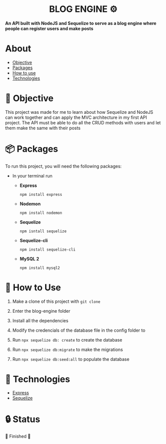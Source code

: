 <h1 align="center">BLOG ENGINE ⚙️</h1>

<h4 align="init">An API built with NodeJS and Sequelize to serve as a blog engine where people can register users and make posts</h4>

About 
=============
* [Objective](https://github.com/thiagodk0/blog-engine#-objective)
* [Packages](https://github.com/thiagodk0/blog-engine#-packages)
* [How to use](https://github.com/thiagodk0/blog-engine#)
* [Technologies](https://github.com/thiagodk0/blog-engine#-technologies)

# 🎯 Objective
This project was made for me to learn about how Sequelize and NodeJS can work together and can apply the MVC architecture in my first API project. The API must be able to do all the CRUD methods with users and let them make the same with their posts

# 📦 Packages
To run this project, you will need the following packages: 

* In your terminal run
    
    * **Express**
    
        ``` npm install express ```
        
    * **Nodemon**
    
        ``` npm install nodemon ```
   
   *  **Sequelize**
   
        ``` npm isntall sequelize ```
        
   *  **Sequelize-cli**

        ``` npm install sequelize-cli ```
   *  **MySQL 2**

        ``` npm install mysql2 ```

    
# 🔨 How to Use

1. Make a clone of this project with ``` git clone ```

2. Enter the blog-engine folder

3. Install all the dependencies 

4. Modify the credencials of the database file in the config folder to

5. Run ``` npx sequelize db: create ``` to create the database

6. Run ``` npx sequelize db:migrate ``` to make the migrations

7. Run ``` npx sequelize db:seed:all ``` to populate the database 

# 👾 Technologies

* [Express](https://expressjs.com/)
* [Sequelize](https://sequelize.org/)

# 🔒 Status
🥂 Finished 🥂
